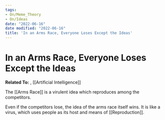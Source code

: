 ```yaml
---
tags:
- On/Meme_Theory
- On/Ideas
date: "2022-06-16"
date modified: "2022-06-16"
title: 'In an Arms Race, Everyone Loses Except the Ideas'
---
```


# In an Arms Race, Everyone Loses Except the Ideas
**Related To:**  , [[Artificial Intelligence]]

The [[Arms Race]] is a virulent idea which reproduces among the competitors.

Even if the competitors lose, the idea of the arms race itself wins. It is like a virus, which uses people as its host and means of [[Reproduction]].
